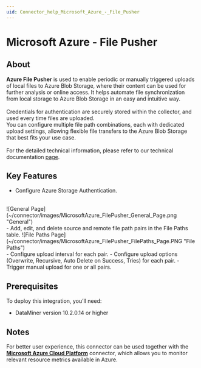 ```yaml
---
uid: Connector_help_Microsoft_Azure_-_File_Pusher
---
```


# Microsoft Azure - File Pusher

## About

**Azure File Pusher** is used to enable periodic or manually triggered uploads of local files to Azure Blob Storage, where their content can be used for further analysis or online access. It helps automate file synchronization from local storage to Azure Blob Storage in an easy and intuitive way.
<br>
<br>
Credentials for authentication are securely stored within the collector, and used every time files are uploaded.
<br>
You can configure multiple file path combinations, each with dedicated upload settings, allowing flexible file transfers to the Azure Blob Storage that best fits your use case.
<br>
<br>
For the detailed technical information, please refer to our technical documentation [page](Connector_help_Microsoft_Azure_-_File_Pusher_Technical).

## Key Features

- Configure Azure Storage Authentication.
<br>
![General Page](~/connector/images/MicrosoftAzure_FilePusher_General_Page.png "General")<br>
- Add, edit, and delete source and remote file path pairs in the File Paths table.
![File Paths Page](~/connector/images/MicrosoftAzure_FilePusher_FilePaths_Page.PNG "File Paths")<br>
- Configure upload interval for each pair.
- Configure upload options (Overwrite, Recursive, Auto Delete on Success, Tries) for each pair.
- Trigger manual upload for one or all pairs.

## Prerequisites
To deploy this integration, you’ll need:

- DataMiner version 10.2.0.14 or higher

## Notes

For better user experience, this connector can be used together with the [**Microsoft Azure Cloud Platform**](xref:Connector_help_Microsoft_Azure) connector, which allows you to monitor relevant resource metrics available in Azure.
